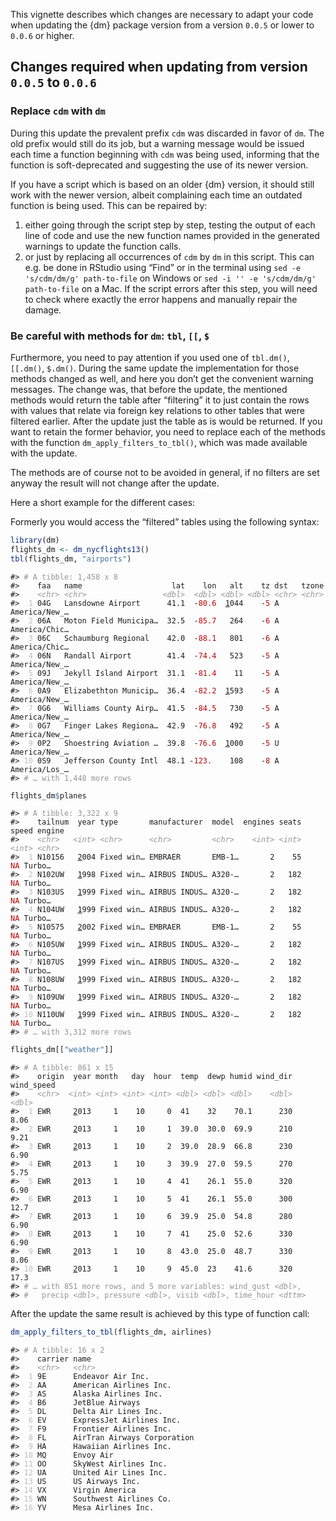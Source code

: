 <!-- Generated by prepress, do not edit -->

This vignette describes which changes are necessary to adapt your code
when updating the {dm} package version from a version `0.0.5` or lower
to `0.0.6` or higher.

## Changes required when updating from version `0.0.5` to `0.0.6`

### Replace `cdm` with `dm`

During this update the prevalent prefix `cdm` was discarded in favor of
`dm`. The old prefix would still do its job, but a warning message would
be issued each time a function beginning with `cdm` was being used,
informing that the function is soft-deprecated and suggesting the use of
its newer version.

If you have a script which is based on an older {dm} version, it should
still work with the newer version, albeit complaining each time an
outdated function is being used. This can be repaired by:

1.  either going through the script step by step, testing the output of
    each line of code and use the new function names provided in the
    generated warnings to update the function calls.
2.  or just by replacing all occurrences of `cdm` by `dm` in this
    script. This can e.g. be done in RStudio using “Find” or in the
    terminal using `sed -e 's/cdm/dm/g' path-to-file` on Windows or `sed
    -i '' -e 's/cdm/dm/g' path-to-file` on a Mac. If the script errors
    after this step, you will need to check where exactly the error
    happens and manually repair the damage.

### Be careful with methods for `dm`: `tbl`, `[[`, `$`

Furthermore, you need to pay attention if you used one of `tbl.dm()`,
`[[.dm()`, `$.dm()`. During the same update the implementation for those
methods changed as well, and here you don’t get the convenient warning
messages. The change was, that before the update, the mentioned methods
would return the table after “filtering” it to just contain the rows
with values that relate via foreign key relations to other tables that
were filtered earlier. After the update just the table as is would be
returned. If you want to retain the former behavior, you need to replace
each of the methods with the function `dm_apply_filters_to_tbl()`, which
was made available with the update.

The methods are of course not to be avoided in general, if no filters
are set anyway the result will not change after the update.

Here a short example for the different cases:

Formerly you would access the “filtered” tables using the following
syntax:

``` r
library(dm)
flights_dm <- dm_nycflights13()
tbl(flights_dm, "airports")
```

<PRE class="fansi fansi-output"><CODE>#&gt; <span style='color: #949494;'># A tibble: 1,458 x 8</span><span>
#&gt;    faa   name                    lat    lon   alt    tz dst   tzone        
#&gt;    </span><span style='color: #949494;font-style: italic;'>&lt;chr&gt;</span><span> </span><span style='color: #949494;font-style: italic;'>&lt;chr&gt;</span><span>                 </span><span style='color: #949494;font-style: italic;'>&lt;dbl&gt;</span><span>  </span><span style='color: #949494;font-style: italic;'>&lt;dbl&gt;</span><span> </span><span style='color: #949494;font-style: italic;'>&lt;dbl&gt;</span><span> </span><span style='color: #949494;font-style: italic;'>&lt;dbl&gt;</span><span> </span><span style='color: #949494;font-style: italic;'>&lt;chr&gt;</span><span> </span><span style='color: #949494;font-style: italic;'>&lt;chr&gt;</span><span>        
#&gt; </span><span style='color: #BCBCBC;'> 1</span><span> 04G   Lansdowne Airport      41.1  -</span><span style='color: #BB0000;'>80.6</span><span>  </span><span style='text-decoration: underline;'>1</span><span>044    -</span><span style='color: #BB0000;'>5</span><span> A     America/New_…
#&gt; </span><span style='color: #BCBCBC;'> 2</span><span> 06A   Moton Field Municipa…  32.5  -</span><span style='color: #BB0000;'>85.7</span><span>   264    -</span><span style='color: #BB0000;'>6</span><span> A     America/Chic…
#&gt; </span><span style='color: #BCBCBC;'> 3</span><span> 06C   Schaumburg Regional    42.0  -</span><span style='color: #BB0000;'>88.1</span><span>   801    -</span><span style='color: #BB0000;'>6</span><span> A     America/Chic…
#&gt; </span><span style='color: #BCBCBC;'> 4</span><span> 06N   Randall Airport        41.4  -</span><span style='color: #BB0000;'>74.4</span><span>   523    -</span><span style='color: #BB0000;'>5</span><span> A     America/New_…
#&gt; </span><span style='color: #BCBCBC;'> 5</span><span> 09J   Jekyll Island Airport  31.1  -</span><span style='color: #BB0000;'>81.4</span><span>    11    -</span><span style='color: #BB0000;'>5</span><span> A     America/New_…
#&gt; </span><span style='color: #BCBCBC;'> 6</span><span> 0A9   Elizabethton Municip…  36.4  -</span><span style='color: #BB0000;'>82.2</span><span>  </span><span style='text-decoration: underline;'>1</span><span>593    -</span><span style='color: #BB0000;'>5</span><span> A     America/New_…
#&gt; </span><span style='color: #BCBCBC;'> 7</span><span> 0G6   Williams County Airp…  41.5  -</span><span style='color: #BB0000;'>84.5</span><span>   730    -</span><span style='color: #BB0000;'>5</span><span> A     America/New_…
#&gt; </span><span style='color: #BCBCBC;'> 8</span><span> 0G7   Finger Lakes Regiona…  42.9  -</span><span style='color: #BB0000;'>76.8</span><span>   492    -</span><span style='color: #BB0000;'>5</span><span> A     America/New_…
#&gt; </span><span style='color: #BCBCBC;'> 9</span><span> 0P2   Shoestring Aviation …  39.8  -</span><span style='color: #BB0000;'>76.6</span><span>  </span><span style='text-decoration: underline;'>1</span><span>000    -</span><span style='color: #BB0000;'>5</span><span> U     America/New_…
#&gt; </span><span style='color: #BCBCBC;'>10</span><span> 0S9   Jefferson County Intl  48.1 -</span><span style='color: #BB0000;'>123.</span><span>    108    -</span><span style='color: #BB0000;'>8</span><span> A     America/Los_…
#&gt; </span><span style='color: #949494;'># … with 1,448 more rows</span><span>
</span></CODE></PRE>

``` r
flights_dm$planes
```

<PRE class="fansi fansi-output"><CODE>#&gt; <span style='color: #949494;'># A tibble: 3,322 x 9</span><span>
#&gt;    tailnum  year type       manufacturer  model  engines seats speed engine
#&gt;    </span><span style='color: #949494;font-style: italic;'>&lt;chr&gt;</span><span>   </span><span style='color: #949494;font-style: italic;'>&lt;int&gt;</span><span> </span><span style='color: #949494;font-style: italic;'>&lt;chr&gt;</span><span>      </span><span style='color: #949494;font-style: italic;'>&lt;chr&gt;</span><span>         </span><span style='color: #949494;font-style: italic;'>&lt;chr&gt;</span><span>    </span><span style='color: #949494;font-style: italic;'>&lt;int&gt;</span><span> </span><span style='color: #949494;font-style: italic;'>&lt;int&gt;</span><span> </span><span style='color: #949494;font-style: italic;'>&lt;int&gt;</span><span> </span><span style='color: #949494;font-style: italic;'>&lt;chr&gt;</span><span> 
#&gt; </span><span style='color: #BCBCBC;'> 1</span><span> N10156   </span><span style='text-decoration: underline;'>2</span><span>004 Fixed win… EMBRAER       EMB-1…       2    55    </span><span style='color: #BB0000;'>NA</span><span> Turbo…
#&gt; </span><span style='color: #BCBCBC;'> 2</span><span> N102UW   </span><span style='text-decoration: underline;'>1</span><span>998 Fixed win… AIRBUS INDUS… A320-…       2   182    </span><span style='color: #BB0000;'>NA</span><span> Turbo…
#&gt; </span><span style='color: #BCBCBC;'> 3</span><span> N103US   </span><span style='text-decoration: underline;'>1</span><span>999 Fixed win… AIRBUS INDUS… A320-…       2   182    </span><span style='color: #BB0000;'>NA</span><span> Turbo…
#&gt; </span><span style='color: #BCBCBC;'> 4</span><span> N104UW   </span><span style='text-decoration: underline;'>1</span><span>999 Fixed win… AIRBUS INDUS… A320-…       2   182    </span><span style='color: #BB0000;'>NA</span><span> Turbo…
#&gt; </span><span style='color: #BCBCBC;'> 5</span><span> N10575   </span><span style='text-decoration: underline;'>2</span><span>002 Fixed win… EMBRAER       EMB-1…       2    55    </span><span style='color: #BB0000;'>NA</span><span> Turbo…
#&gt; </span><span style='color: #BCBCBC;'> 6</span><span> N105UW   </span><span style='text-decoration: underline;'>1</span><span>999 Fixed win… AIRBUS INDUS… A320-…       2   182    </span><span style='color: #BB0000;'>NA</span><span> Turbo…
#&gt; </span><span style='color: #BCBCBC;'> 7</span><span> N107US   </span><span style='text-decoration: underline;'>1</span><span>999 Fixed win… AIRBUS INDUS… A320-…       2   182    </span><span style='color: #BB0000;'>NA</span><span> Turbo…
#&gt; </span><span style='color: #BCBCBC;'> 8</span><span> N108UW   </span><span style='text-decoration: underline;'>1</span><span>999 Fixed win… AIRBUS INDUS… A320-…       2   182    </span><span style='color: #BB0000;'>NA</span><span> Turbo…
#&gt; </span><span style='color: #BCBCBC;'> 9</span><span> N109UW   </span><span style='text-decoration: underline;'>1</span><span>999 Fixed win… AIRBUS INDUS… A320-…       2   182    </span><span style='color: #BB0000;'>NA</span><span> Turbo…
#&gt; </span><span style='color: #BCBCBC;'>10</span><span> N110UW   </span><span style='text-decoration: underline;'>1</span><span>999 Fixed win… AIRBUS INDUS… A320-…       2   182    </span><span style='color: #BB0000;'>NA</span><span> Turbo…
#&gt; </span><span style='color: #949494;'># … with 3,312 more rows</span><span>
</span></CODE></PRE>

``` r
flights_dm[["weather"]]
```

<PRE class="fansi fansi-output"><CODE>#&gt; <span style='color: #949494;'># A tibble: 861 x 15</span><span>
#&gt;    origin  year month   day  hour  temp  dewp humid wind_dir wind_speed
#&gt;    </span><span style='color: #949494;font-style: italic;'>&lt;chr&gt;</span><span>  </span><span style='color: #949494;font-style: italic;'>&lt;int&gt;</span><span> </span><span style='color: #949494;font-style: italic;'>&lt;int&gt;</span><span> </span><span style='color: #949494;font-style: italic;'>&lt;int&gt;</span><span> </span><span style='color: #949494;font-style: italic;'>&lt;int&gt;</span><span> </span><span style='color: #949494;font-style: italic;'>&lt;dbl&gt;</span><span> </span><span style='color: #949494;font-style: italic;'>&lt;dbl&gt;</span><span> </span><span style='color: #949494;font-style: italic;'>&lt;dbl&gt;</span><span>    </span><span style='color: #949494;font-style: italic;'>&lt;dbl&gt;</span><span>      </span><span style='color: #949494;font-style: italic;'>&lt;dbl&gt;</span><span>
#&gt; </span><span style='color: #BCBCBC;'> 1</span><span> EWR     </span><span style='text-decoration: underline;'>2</span><span>013     1    10     0  41    32    70.1      230       8.06
#&gt; </span><span style='color: #BCBCBC;'> 2</span><span> EWR     </span><span style='text-decoration: underline;'>2</span><span>013     1    10     1  39.0  30.0  69.9      210       9.21
#&gt; </span><span style='color: #BCBCBC;'> 3</span><span> EWR     </span><span style='text-decoration: underline;'>2</span><span>013     1    10     2  39.0  28.9  66.8      230       6.90
#&gt; </span><span style='color: #BCBCBC;'> 4</span><span> EWR     </span><span style='text-decoration: underline;'>2</span><span>013     1    10     3  39.9  27.0  59.5      270       5.75
#&gt; </span><span style='color: #BCBCBC;'> 5</span><span> EWR     </span><span style='text-decoration: underline;'>2</span><span>013     1    10     4  41    26.1  55.0      320       6.90
#&gt; </span><span style='color: #BCBCBC;'> 6</span><span> EWR     </span><span style='text-decoration: underline;'>2</span><span>013     1    10     5  41    26.1  55.0      300      12.7 
#&gt; </span><span style='color: #BCBCBC;'> 7</span><span> EWR     </span><span style='text-decoration: underline;'>2</span><span>013     1    10     6  39.9  25.0  54.8      280       6.90
#&gt; </span><span style='color: #BCBCBC;'> 8</span><span> EWR     </span><span style='text-decoration: underline;'>2</span><span>013     1    10     7  41    25.0  52.6      330       6.90
#&gt; </span><span style='color: #BCBCBC;'> 9</span><span> EWR     </span><span style='text-decoration: underline;'>2</span><span>013     1    10     8  43.0  25.0  48.7      330       8.06
#&gt; </span><span style='color: #BCBCBC;'>10</span><span> EWR     </span><span style='text-decoration: underline;'>2</span><span>013     1    10     9  45.0  23    41.6      320      17.3 
#&gt; </span><span style='color: #949494;'># … with 851 more rows, and 5 more variables: wind_gust </span><span style='color: #949494;font-style: italic;'>&lt;dbl&gt;</span><span style='color: #949494;'>,</span><span>
#&gt; </span><span style='color: #949494;'>#   precip </span><span style='color: #949494;font-style: italic;'>&lt;dbl&gt;</span><span style='color: #949494;'>, pressure </span><span style='color: #949494;font-style: italic;'>&lt;dbl&gt;</span><span style='color: #949494;'>, visib </span><span style='color: #949494;font-style: italic;'>&lt;dbl&gt;</span><span style='color: #949494;'>, time_hour </span><span style='color: #949494;font-style: italic;'>&lt;dttm&gt;</span><span>
</span></CODE></PRE>

After the update the same result is achieved by this type of function
call:

``` r
dm_apply_filters_to_tbl(flights_dm, airlines)
```

<PRE class="fansi fansi-output"><CODE>#&gt; <span style='color: #949494;'># A tibble: 16 x 2</span><span>
#&gt;    carrier name                       
#&gt;    </span><span style='color: #949494;font-style: italic;'>&lt;chr&gt;</span><span>   </span><span style='color: #949494;font-style: italic;'>&lt;chr&gt;</span><span>                      
#&gt; </span><span style='color: #BCBCBC;'> 1</span><span> 9E      Endeavor Air Inc.          
#&gt; </span><span style='color: #BCBCBC;'> 2</span><span> AA      American Airlines Inc.     
#&gt; </span><span style='color: #BCBCBC;'> 3</span><span> AS      Alaska Airlines Inc.       
#&gt; </span><span style='color: #BCBCBC;'> 4</span><span> B6      JetBlue Airways            
#&gt; </span><span style='color: #BCBCBC;'> 5</span><span> DL      Delta Air Lines Inc.       
#&gt; </span><span style='color: #BCBCBC;'> 6</span><span> EV      ExpressJet Airlines Inc.   
#&gt; </span><span style='color: #BCBCBC;'> 7</span><span> F9      Frontier Airlines Inc.     
#&gt; </span><span style='color: #BCBCBC;'> 8</span><span> FL      AirTran Airways Corporation
#&gt; </span><span style='color: #BCBCBC;'> 9</span><span> HA      Hawaiian Airlines Inc.     
#&gt; </span><span style='color: #BCBCBC;'>10</span><span> MQ      Envoy Air                  
#&gt; </span><span style='color: #BCBCBC;'>11</span><span> OO      SkyWest Airlines Inc.      
#&gt; </span><span style='color: #BCBCBC;'>12</span><span> UA      United Air Lines Inc.      
#&gt; </span><span style='color: #BCBCBC;'>13</span><span> US      US Airways Inc.            
#&gt; </span><span style='color: #BCBCBC;'>14</span><span> VX      Virgin America             
#&gt; </span><span style='color: #BCBCBC;'>15</span><span> WN      Southwest Airlines Co.     
#&gt; </span><span style='color: #BCBCBC;'>16</span><span> YV      Mesa Airlines Inc.
</span></CODE></PRE>
